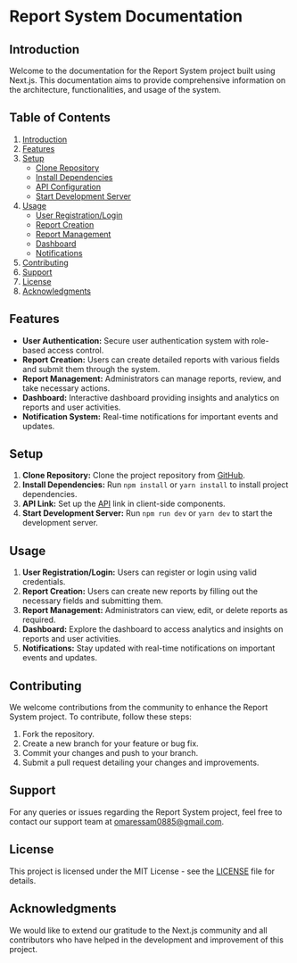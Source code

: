 # Report System Documentation

## Introduction
Welcome to the documentation for the Report System project built using Next.js. This documentation aims to provide comprehensive information on the architecture, functionalities, and usage of the system.

## Table of Contents
1. [Introduction](#introduction)
2. [Features](#features)
3. [Setup](#setup)
    - [Clone Repository](#clone-repository)
    - [Install Dependencies](#install-dependencies)
    - [API Configuration](#api-link)
    - [Start Development Server](#start-development-server)
4. [Usage](#usage)
    - [User Registration/Login](#user-registrationlogin)
    - [Report Creation](#report-creation)
    - [Report Management](#report-management)
    - [Dashboard](#dashboard)
    - [Notifications](#notifications)
5. [Contributing](#contributing)
6. [Support](#support)
7. [License](#license)
8. [Acknowledgments](#acknowledgments)

## Features
- **User Authentication:** Secure user authentication system with role-based access control.
- **Report Creation:** Users can create detailed reports with various fields and submit them through the system.
- **Report Management:** Administrators can manage reports, review, and take necessary actions.
- **Dashboard:** Interactive dashboard providing insights and analytics on reports and user activities.
- **Notification System:** Real-time notifications for important events and updates.

## Setup
1. **Clone Repository:** Clone the project repository from [GitHub](https://github.com/omaressam0858/Reports-Frontend).
2. **Install Dependencies:** Run `npm install` or `yarn install` to install project dependencies.
3. **API Link:** Set up the [API](https://github.com/omaressam0858/Reports-Backend) link in client-side components.
4. **Start Development Server:** Run `npm run dev` or `yarn dev` to start the development server.

## Usage
1. **User Registration/Login:** Users can register or login using valid credentials.
2. **Report Creation:** Users can create new reports by filling out the necessary fields and submitting them.
3. **Report Management:** Administrators can view, edit, or delete reports as required.
4. **Dashboard:** Explore the dashboard to access analytics and insights on reports and user activities.
5. **Notifications:** Stay updated with real-time notifications on important events and updates.

## Contributing
We welcome contributions from the community to enhance the Report System project. To contribute, follow these steps:
1. Fork the repository.
2. Create a new branch for your feature or bug fix.
3. Commit your changes and push to your branch.
4. Submit a pull request detailing your changes and improvements.

## Support
For any queries or issues regarding the Report System project, feel free to contact our support team at omaressam0885@gmail.com.

## License
This project is licensed under the MIT License - see the [LICENSE](LICENSE) file for details.

## Acknowledgments
We would like to extend our gratitude to the Next.js community and all contributors who have helped in the development and improvement of this project.
